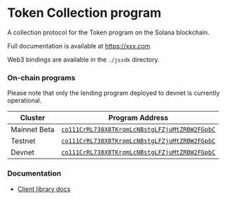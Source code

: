 # Token Collection program

A collection protocol for the Token program on the Solana blockchain.

Full documentation is available at https://xxx.com

Web3 bindings are available in the `./jssdk` directory.

### On-chain programs

Please note that only the lending program deployed to devnet is currently operational.

| Cluster      | Program Address                                                                                                                                  |
| ------------ | ------------------------------------------------------------------------------------------------------------------------------------------------ |
| Mainnet Beta | [`co111CrRL738X8TKrqmLcNBstgLFZjuMtZRBW2FGpbC`](https://explorer.solana.com/address/co111CrRL738X8TKrqmLcNBstgLFZjuMtZRBW2FGpbC)                 |
| Testnet      | [`co111CrRL738X8TKrqmLcNBstgLFZjuMtZRBW2FGpbC`](https://explorer.solana.com/address/co111CrRL738X8TKrqmLcNBstgLFZjuMtZRBW2FGpbC?cluster=testnet) |
| Devnet       | [`co111CrRL738X8TKrqmLcNBstgLFZjuMtZRBW2FGpbC`](https://explorer.solana.com/address/co111CrRL738X8TKrqmLcNBstgLFZjuMtZRBW2FGpbC?cluster=devnet)  |

### Documentation

- [Client library docs](https://xxx.com/)
